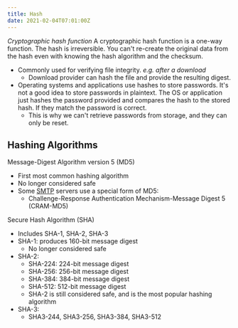 ```yaml
---
title: Hash
date: 2021-02-04T07:01:00Z
---
```

_Cryptographic hash function_
A cryptographic hash function is a one-way function. The hash is irreversible.
You can't re-create the original data from the hash even with knowing the hash
algorithm and the checksum.  

* Commonly used for verifying file integrity. _e.g. after a download_
	+ Download provider can hash the file and provide the resulting digest. 
* Operating systems and applications use hashes to store passwords. It's not a
	good idea to store passwords in plaintext. The OS or application just hashes
	the password provided and compares the hash to the stored hash. If they match
	the password is correct. 
	+ This is why we can't retrieve passwords from storage, and they can only be
		reset. 

## Hashing Algorithms

Message-Digest Algorithm version 5 (MD5)
* First most common hashing algorithm
* No longer considered safe
* Some [SMTP](20201111155243-smtp.md) servers use a special form of MD5:
	+ Challenge-Response Authentication Mechanism-Message Digest 5 (CRAM-MD5)

Secure Hash Algorithm (SHA)
* Includes SHA-1, SHA-2, SHA-3
* SHA-1: produces 160-bit message digest
	+ No longer considered safe
* SHA-2:
	+ SHA-224: 224-bit message digest
	+ SHA-256: 256-bit message digest
	+ SHA-384: 384-bit message digest
	+ SHA-512: 512-bit message digest
	+ SHA-2 is still considered safe, and is the most popular hashing algorithm
* SHA-3:
	+ SHA3-244, SHA3-256, SHA3-384, SHA3-512
